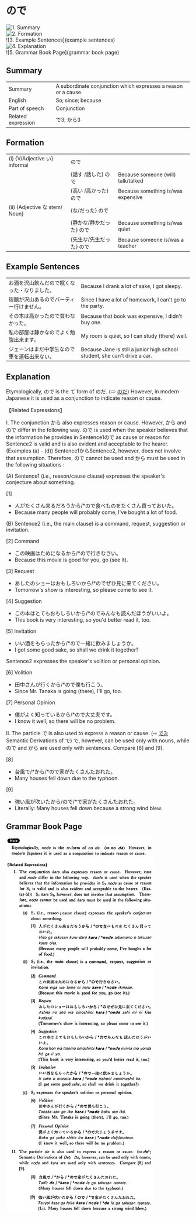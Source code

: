 # ので

![1. Summary](summary)<br>
![2. Formation](formation)<br>
![3. Example Sentences](example sentences)<br>
![4. Explanation](explanation)<br>
![5. Grammar Book Page](grammar book page)<br>


## Summary

<table><tr>   <td>Summary</td>   <td>A subordinate conjunction which expresses a reason or a cause.</td></tr><tr>   <td>English</td>   <td>So; since; because</td></tr><tr>   <td>Part of speech</td>   <td>Conjunction</td></tr><tr>   <td>Related expression</td>   <td>で3; から3</td></tr></table>

## Formation

<table class="table"> <tbody><tr class="tr head"> <td class="td"><span class="numbers">(i)</span> <span> <span class="bold">{V/Adjective い}    informal</span></span></td> <td class="td"><span class="concept">ので</span> </td> <td class="td"><span>&nbsp;</span></td> </tr> <tr class="tr"> <td class="td"><span>&nbsp;</span></td> <td class="td"><span>{話す /話した} <span class="concept">ので</span></span></td> <td class="td"><span>Because    someone (will) talk/talked</span></td> </tr> <tr class="tr"> <td class="td"><span>&nbsp;</span></td> <td class="td"><span>{高い /高かった} <span class="concept">ので</span></span></td> <td class="td"><span>Because    something is/was expensive</span></td> </tr> <tr class="tr head"> <td class="td"><span class="numbers">(ii)</span> <span> <span class="bold">{Adjective な stem/   Noun}</span></span></td> <td class="td"><span>{<span class="concept">な</span>/<span class="concept">だった</span>} <span class="concept">ので</span></span></td> <td class="td"><span>&nbsp;</span></td> </tr> <tr class="tr"> <td class="td"><span>&nbsp;</span></td> <td class="td"><span>{静か<span class="concept">な</span>/静か<span class="concept">だった</span>} <span class="concept">ので</span></span></td> <td class="td"><span>Because    something is/was quiet</span></td> </tr> <tr class="tr"> <td class="td"><span>&nbsp;</span></td> <td class="td"><span>{先生<span class="concept">な</span>/先生<span class="concept">だった</span>} <span class="concept">ので</span></span></td> <td class="td"><span>Because    someone is/was a teacher</span></td> </tr></tbody></table>

## Example Sentences

<table><tr>   <td>お酒を沢山飲んだので眠くなった・なりました。</td>   <td>Because I drank a lot of sake, I got sleepy.</td></tr><tr>   <td>宿題が沢山あるのでパーティー行けません。</td>   <td>Since I have a lot of homework, I can't go to the party.</td></tr><tr>   <td>その本は高かったので買わなかった。</td>   <td>Because that book was expensive, I didn't buy one.</td></tr><tr>   <td>私の部屋は静かなのでよく勉強出来ます。</td>   <td>My room is quiet, so I can study (there) well.</td></tr><tr>   <td>ジェーンはまだ中学生なので車を運転出来ない。</td>   <td>Because Jane is still a junior high school student, she can't drive a car.</td></tr></table>

## Explanation

<p>Etymologically, <span class="cloze">ので</span> is the て form of のだ. (⇨ <a href="#㊦ のだ">のだ</a>) However, in modern Japanese it is used as a conjunction to indicate reason or cause.</p>  <p>【Related Expressions】</p>  <p>I. The conjunction から also expresses reason or cause. However, から and <span class="cloze">ので</span> differ in the following way. <span class="cloze">ので</span> is used when the speaker believes that the information he provides in Sentence1<span class="cloze">ので</span> as cause or reason for Sentence2 is valid and is also evident and acceptable to the hearer. (Examples (a) - (d)) Sentence1からSentence2, however, does not involve that assumption. Therefore, <span class="cloze">ので</span> cannot be used and から must be used in the following situations :</p>   <p>(A) Sentence1 (i.e., reason/cause clause) expresses the speaker's conjecture about something.</p>  [1]</p>  <ul> <li>人がたくさん来るだろうから/*<span class="cloze">ので</span>食べものをたくさん買っておいた。</li> <li>Because many people will probably come, I've bought a lot of food.</li> </ul>  <p>(B) Sentence2 (i.e., the main clause) is a command, request, suggestion or invitation.</p>  <p>[2] Command</p>  <ul> <li>この映画はためになるから/*<span class="cloze">ので</span>行きなさい。</li> <li>Because this movie is good for you, go (see it).</li> </ul>  <p>[3] Request</p>  <ul> <li>あしたのショーはおもしろいから/*<span class="cloze">ので</span>ぜひ見に来てください。</li> <li>Tomorrow's show is interesting, so please come to see it.</li> </ul>  <p>[4] Suggestion</p>  <ul> <li>この本はとてもおもしろいから/*<span class="cloze">ので</span>みんなも読んだほうがいいよ。</li> <li>This book is very interesting, so you'd better read it, too.</li> </ul>  <p>[5] Invitation</p>  <ul> <li>いい酒をもらったから/*<span class="cloze">ので</span>一緒に飲みましょうか。</li> <li>I got some good sake, so shall we drink it together?</li> </ul>  <p>Sentence2 expresses the speaker's volition or personal opinion.</p>  <p>[6] Volition</p>  <ul> <li>田中さんが行くから/*<span class="cloze">ので</span>僕も行こう。</li> <li>Since Mr. Tanaka is going (there), I'll go, too.</li> </ul>  <p>[7] Personal Opinion</p>  <ul> <li>僕がよく知っているから/*<span class="cloze">ので</span>大丈夫です。</li> <li>I know it well, so there will be no problem.</li> </ul>  <p>II. The particle で is also used to express a reason or cause. (⇨ <a href="#㊦ で (3)">で3</a>; Semantic Derivations of で) で, however, can be used only with nouns, while <span class="cloze">ので</span> and から are used only with sentences. Compare [8] and [9].</p>  <p>[8]</p>  <ul> <li>台風で/*から/*<span class="cloze">ので</span>家がたくさんたおれた。</li> <li>Many houses fell down due to the typhoon.</li> </ul>  <p>[9]</p>  <ul> <li>強い風が吹いたから/<span class="cloze">ので</span>/*で家がたくさんたおれた。</li> <li>Literally: Many houses fell down because a strong wind blew.</li> </ul>

## Grammar Book Page

![](../img/Basicので.png)

